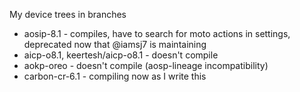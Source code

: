 My device trees in branches

 - aosip-8.1 - compiles, have to search for moto actions in settings, deprecated now that @iamsj7 is maintaining
 - aicp-o8.1, keertesh/aicp-o8.1 - doesn't compile
 - aokp-oreo - doesn't compile (aosp-lineage incompatibility)
 - carbon-cr-6.1 - compiling now as I write this
